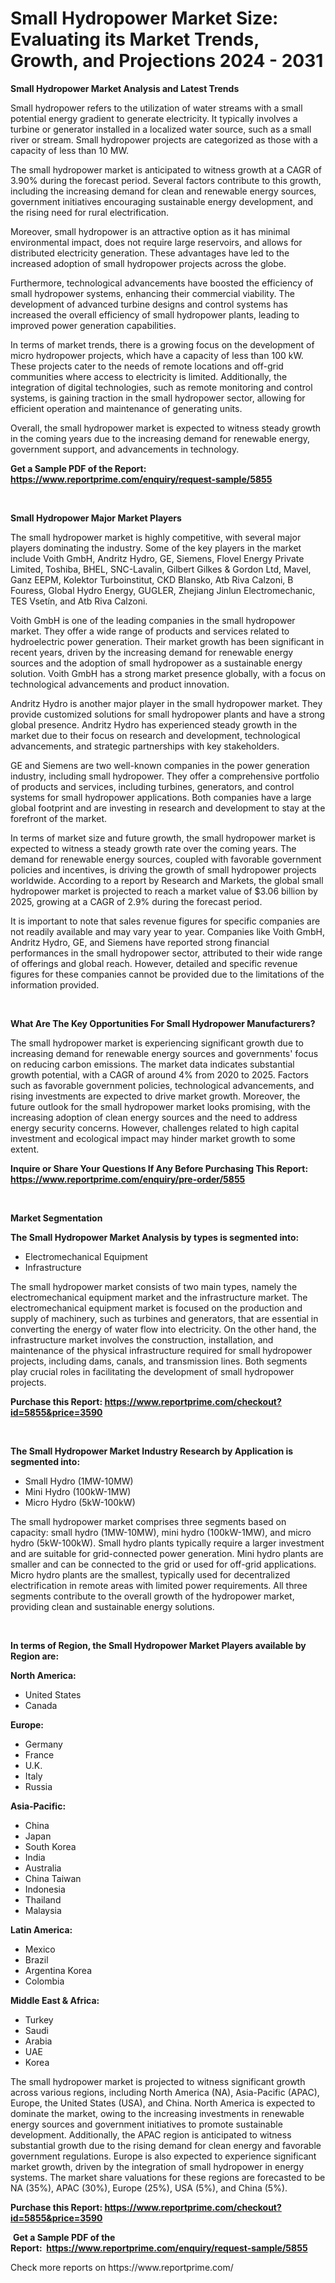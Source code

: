 <p><h1>Small Hydropower Market Size: Evaluating its Market Trends, Growth, and Projections 2024 - 2031</h1></p><p><strong>Small Hydropower Market Analysis and Latest Trends</strong></p>
<p><p>Small hydropower refers to the utilization of water streams with a small potential energy gradient to generate electricity. It typically involves a turbine or generator installed in a localized water source, such as a small river or stream. Small hydropower projects are categorized as those with a capacity of less than 10 MW.</p><p>The small hydropower market is anticipated to witness growth at a CAGR of 3.90% during the forecast period. Several factors contribute to this growth, including the increasing demand for clean and renewable energy sources, government initiatives encouraging sustainable energy development, and the rising need for rural electrification.</p><p>Moreover, small hydropower is an attractive option as it has minimal environmental impact, does not require large reservoirs, and allows for distributed electricity generation. These advantages have led to the increased adoption of small hydropower projects across the globe.</p><p>Furthermore, technological advancements have boosted the efficiency of small hydropower systems, enhancing their commercial viability. The development of advanced turbine designs and control systems has increased the overall efficiency of small hydropower plants, leading to improved power generation capabilities.</p><p>In terms of market trends, there is a growing focus on the development of micro hydropower projects, which have a capacity of less than 100 kW. These projects cater to the needs of remote locations and off-grid communities where access to electricity is limited. Additionally, the integration of digital technologies, such as remote monitoring and control systems, is gaining traction in the small hydropower sector, allowing for efficient operation and maintenance of generating units.</p><p>Overall, the small hydropower market is expected to witness steady growth in the coming years due to the increasing demand for renewable energy, government support, and advancements in technology.</p></p>
<p><strong>Get a Sample PDF of the Report:&nbsp; <a href="https://www.reportprime.com/enquiry/request-sample/5855">https://www.reportprime.com/enquiry/request-sample/5855</a></strong></p>
<p>&nbsp;</p>
<p><strong>Small Hydropower Major Market Players</strong></p>
<p><p>The small hydropower market is highly competitive, with several major players dominating the industry. Some of the key players in the market include Voith GmbH, Andritz Hydro, GE, Siemens, Flovel Energy Private Limited, Toshiba, BHEL, SNC-Lavalin, Gilbert Gilkes & Gordon Ltd, Mavel, Ganz EEPM, Kolektor Turboinstitut, CKD Blansko, Atb Riva Calzoni, B Fouress, Global Hydro Energy, GUGLER, Zhejiang Jinlun Electromechanic, TES Vsetín, and Atb Riva Calzoni.</p><p>Voith GmbH is one of the leading companies in the small hydropower market. They offer a wide range of products and services related to hydroelectric power generation. Their market growth has been significant in recent years, driven by the increasing demand for renewable energy sources and the adoption of small hydropower as a sustainable energy solution. Voith GmbH has a strong market presence globally, with a focus on technological advancements and product innovation.</p><p>Andritz Hydro is another major player in the small hydropower market. They provide customized solutions for small hydropower plants and have a strong global presence. Andritz Hydro has experienced steady growth in the market due to their focus on research and development, technological advancements, and strategic partnerships with key stakeholders.</p><p>GE and Siemens are two well-known companies in the power generation industry, including small hydropower. They offer a comprehensive portfolio of products and services, including turbines, generators, and control systems for small hydropower applications. Both companies have a large global footprint and are investing in research and development to stay at the forefront of the market.</p><p>In terms of market size and future growth, the small hydropower market is expected to witness a steady growth rate over the coming years. The demand for renewable energy sources, coupled with favorable government policies and incentives, is driving the growth of small hydropower projects worldwide. According to a report by Research and Markets, the global small hydropower market is projected to reach a market value of $3.06 billion by 2025, growing at a CAGR of 2.9% during the forecast period.</p><p>It is important to note that sales revenue figures for specific companies are not readily available and may vary year to year. Companies like Voith GmbH, Andritz Hydro, GE, and Siemens have reported strong financial performances in the small hydropower sector, attributed to their wide range of offerings and global reach. However, detailed and specific revenue figures for these companies cannot be provided due to the limitations of the information provided.</p></p>
<p>&nbsp;</p>
<p><strong>What Are The Key Opportunities For Small Hydropower Manufacturers?</strong></p>
<p><p>The small hydropower market is experiencing significant growth due to increasing demand for renewable energy sources and governments' focus on reducing carbon emissions. The market data indicates substantial growth potential, with a CAGR of around 4% from 2020 to 2025. Factors such as favorable government policies, technological advancements, and rising investments are expected to drive market growth. Moreover, the future outlook for the small hydropower market looks promising, with the increasing adoption of clean energy sources and the need to address energy security concerns. However, challenges related to high capital investment and ecological impact may hinder market growth to some extent.</p></p>
<p><strong>Inquire or Share Your Questions If Any Before Purchasing This Report: <a href="https://www.reportprime.com/enquiry/pre-order/5855">https://www.reportprime.com/enquiry/pre-order/5855</a></strong></p>
<p>&nbsp;</p>
<p><strong>Market Segmentation</strong></p>
<p><strong>The Small Hydropower Market Analysis by types is segmented into:</strong></p>
<p><ul><li>Electromechanical Equipment</li><li>Infrastructure</li></ul></p>
<p><p>The small hydropower market consists of two main types, namely the electromechanical equipment market and the infrastructure market. The electromechanical equipment market is focused on the production and supply of machinery, such as turbines and generators, that are essential in converting the energy of water flow into electricity. On the other hand, the infrastructure market involves the construction, installation, and maintenance of the physical infrastructure required for small hydropower projects, including dams, canals, and transmission lines. Both segments play crucial roles in facilitating the development of small hydropower projects.</p></p>
<p><strong>Purchase this Report:&nbsp;<a href="https://www.reportprime.com/checkout?id=5855&price=3590">https://www.reportprime.com/checkout?id=5855&price=3590</a></strong></p>
<p>&nbsp;</p>
<p><strong>The Small Hydropower Market Industry Research by Application is segmented into:</strong></p>
<p><ul><li>Small Hydro (1MW-10MW)</li><li>Mini Hydro (100kW-1MW)</li><li>Micro Hydro (5kW-100kW)</li></ul></p>
<p><p>The small hydropower market comprises three segments based on capacity: small hydro (1MW-10MW), mini hydro (100kW-1MW), and micro hydro (5kW-100kW). Small hydro plants typically require a larger investment and are suitable for grid-connected power generation. Mini hydro plants are smaller and can be connected to the grid or used for off-grid applications. Micro hydro plants are the smallest, typically used for decentralized electrification in remote areas with limited power requirements. All three segments contribute to the overall growth of the hydropower market, providing clean and sustainable energy solutions.</p></p>
<p>&nbsp;</p>
<p><strong>In terms of Region, the Small Hydropower Market Players available by Region are:</strong></p>
<p>
    <p> <strong> North America: </strong>
        <ul>
            <li>United States</li>
            <li>Canada</li>
        </ul>
        </p> 
    <p> <strong> Europe: </strong>
        <ul>
            <li>Germany</li>
            <li>France</li>
            <li>U.K.</li>
            <li>Italy</li>
            <li>Russia</li>
        </ul>
        </p> 
    <p> <strong> Asia-Pacific: </strong>
        <ul>
            <li>China</li>
            <li>Japan</li>
            <li>South Korea</li>
            <li>India</li>
            <li>Australia</li>
            <li>China Taiwan</li>
            <li>Indonesia</li>
            <li>Thailand</li>
            <li>Malaysia</li>
        </ul>
        </p> 
    <p> <strong> Latin America: </strong>
        <ul>
            <li>Mexico</li>
            <li>Brazil</li>
            <li>Argentina Korea</li>
            <li>Colombia</li>
        </ul>
        </p> 
    <p> <strong> Middle East & Africa: </strong>
        <ul>
            <li>Turkey</li>
            <li>Saudi</li>
            <li>Arabia</li>
            <li>UAE</li>
            <li>Korea</li>
        </ul>
    </p>
    </p>
<p><p>The small hydropower market is projected to witness significant growth across various regions, including North America (NA), Asia-Pacific (APAC), Europe, the United States (USA), and China. North America is expected to dominate the market, owing to the increasing investments in renewable energy sources and government initiatives to promote sustainable development. Additionally, the APAC region is anticipated to witness substantial growth due to the rising demand for clean energy and favorable government regulations. Europe is also expected to experience significant market growth, driven by the integration of small hydropower in energy systems. The market share valuations for these regions are forecasted to be NA (35%), APAC (30%), Europe (25%), USA (5%), and China (5%).</p></p>
<p><strong>Purchase this Report: <a href="https://www.reportprime.com/checkout?id=5855&price=3590">https://www.reportprime.com/checkout?id=5855&price=3590</a></strong></p>
<p>&nbsp;<strong>Get a Sample PDF of the Report:&nbsp;&nbsp;<a href="https://www.reportprime.com/enquiry/request-sample/5855">https://www.reportprime.com/enquiry/request-sample/5855</a></strong></p>
<p><strong></strong></p>
<p>Check more reports on https://www.reportprime.com/</p>